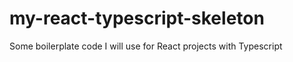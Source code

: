 # my-react-typescript-skeleton

Some boilerplate code I will use for React projects with Typescript
